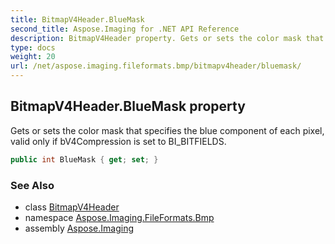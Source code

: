 ```yaml
---
title: BitmapV4Header.BlueMask
second_title: Aspose.Imaging for .NET API Reference
description: BitmapV4Header property. Gets or sets the color mask that specifies the blue component of each pixel valid only if bV4Compression is set to BI_BITFIELDS
type: docs
weight: 20
url: /net/aspose.imaging.fileformats.bmp/bitmapv4header/bluemask/
---
```

## BitmapV4Header.BlueMask property

Gets or sets the color mask that specifies the blue component of each pixel, valid only if bV4Compression is set to BI_BITFIELDS.

```csharp
public int BlueMask { get; set; }
```

### See Also

* class [BitmapV4Header](../)
* namespace [Aspose.Imaging.FileFormats.Bmp](../../bitmapv4header/)
* assembly [Aspose.Imaging](../../../)


